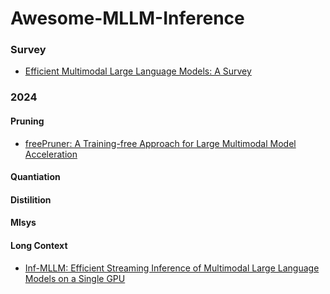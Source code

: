 

# Awesome-MLLM-Inference
### Survey

- [Efficient Multimodal Large Language Models: A Survey](https://arxiv.org/abs/2405.10739)


### 2024
#### Pruning
- [freePruner: A Training-free Approach for Large Multimodal Model Acceleration](https://arxiv.org/abs/2411.15446)


#### Quantiation



#### Distilition


#### Mlsys


#### Long Context
- [Inf-MLLM: Efficient Streaming Inference of Multimodal Large Language Models on a Single GPU](https://arxiv.org/abs/2409.09086)
